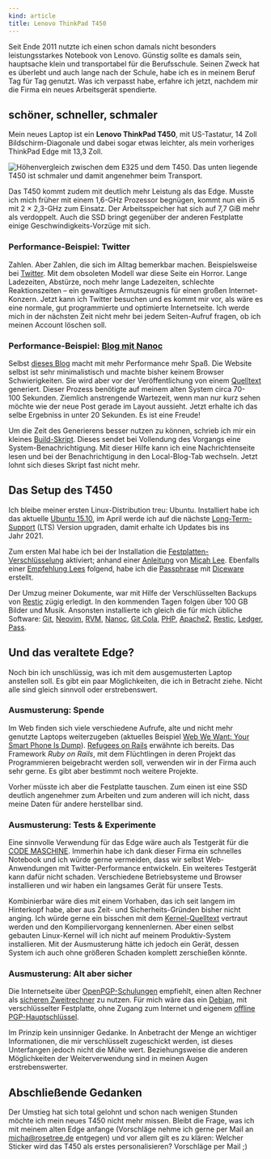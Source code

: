 ```yaml
---
kind: article
title: Lenovo ThinkPad T450
---
```


<!-- TODO-List:
* Links checken
-->

Seit Ende 2011 nutzte ich einen schon damals nicht besonders leistungsstarkes
Notebook von Lenovo. Günstig sollte es damals sein, hauptsache klein und
transportabel für die Berufsschule. Seinen Zweck hat es überlebt und auch lange
nach der Schule, habe ich es in meinem Beruf Tag für Tag genutzt. Was ich
verpasst habe, erfahre ich jetzt, nachdem mir die Firma ein neues Arbeitsgerät
spendierte.

schöner, schneller, schmaler
-----

Mein neues Laptop ist ein **Lenovo ThinkPad T450**, mit US-Tastatur,
14&nbsp;Zoll Bildschirm-Diagonale und dabei sogar etwas leichter, als mein
vorheriges ThinkPad&nbsp;Edge mit 13,3&nbsp;Zoll.

![Höhenvergleich zwischen dem E325 und dem T450. Das unten liegende T450 ist schmaler und damit angenehmer beim Transport.](http://plasisent.org/2016/e325-vs-t450.jpg)

Das T450 kommt zudem mit deutlich mehr Leistung als das Edge. Musste ich mich
früher mit einem 1,6-GHz Prozessor begnügen, kommt nun ein i5 mit
2&nbsp;×&nbsp;2,3-GHz zum Einsatz. Der Arbeitsspeicher hat sich auf
7,7&nbsp;GiB mehr als verdoppelt. Auch die SSD bringt gegenüber der anderen
Festplatte einige Geschwindigkeits-Vorzüge mit sich.

### Performance-Beispiel: Twitter

Zahlen. Aber Zahlen, die sich im Alltag bemerkbar machen. Beispielsweise bei
[Twitter][]. Mit dem obsoleten Modell war diese Seite ein Horror. Lange
Ladezeiten, Abstürze, noch mehr lange Ladezeiten, schlechte Reaktionszeiten –
ein gewaltiges Armutszeugnis für einen großen Internet-Konzern. Jetzt kann ich
Twitter besuchen und es kommt mir vor, als wäre es eine normale, gut
programmierte und optimierte Internetseite. Ich werde mich in der nächsten Zeit
nicht mehr bei jedem Seiten-Aufruf fragen, ob ich meinen Account löschen soll.

[twitter]: https://twitter.com/plasisent/status/689479484861472768

### Performance-Beispiel: [Blog mit Nanoc][quelltext]

[quelltext]: https://github.com/rosetree/plasisent.org

Selbst [dieses Blog][plasisent] macht mit mehr Performance mehr Spaß. Die
Website selbst ist sehr minimalistisch und machte bisher keinem Browser
Schwierigkeiten. Sie wird aber vor der Veröffentlichung von einem [Quelltext][]
generiert. Dieser Prozess benötigte auf meinem alten System circa
70-100&nbsp;Sekunden. Ziemlich anstrengende Wartezeit, wenn man nur kurz sehen
möchte wie der neue Post gerade im Layout aussieht. Jetzt erhalte ich das selbe
Ergebniss in unter 20&nbsp;Sekunden. Es ist eine Freude!

[plasisent]: http://plasisent.org/

Um die Zeit des Generierens besser nutzen zu können, schrieb ich mir ein
kleines [Build-Skript][]. Dieses sendet bei Vollendung des Vorgangs eine
System-Benachrichtigung. Mit dieser Hilfe kann ich eine Nachrichtenseite lesen
und bei der Benachrichtigung in den Local-Blog-Tab wechseln. Jetzt lohnt sich
dieses Skript fast nicht mehr.

[build-skript]: https://github.com/rosetree/plasisent.org/blob/master/build "TODO:Test"

Das Setup des T450
----

Ich bleibe meiner ersten Linux-Distribution treu: Ubuntu. Installiert habe ich
das aktuelle [Ubuntu 15.10][1510], im April werde ich auf die nächste
[Long-Term-Support][lts] (LTS) Version upgraden, damit erhalte ich Updates bis
ins Jahr&nbsp;2021.

[1510]: http://releases.ubuntu.com/15.10/
[lts]: https://wiki.ubuntu.com/LTS

Zum ersten Mal habe ich bei der Installation die
[Festplatten-Verschlüsselung][sda3_crypt] aktiviert; anhand einer
[Anleitung][sda3_crypt] von [Micah Lee][]. Ebenfalls einer [Empfehlung
Lees][ti_diceware] folgend, habe ich die [Passphrase][] mit [Diceware][]
erstellt.

[micah lee]: https://micahflee.com/
[sda3_crypt]: https://theintercept.com/2015/04/27/encrypting-laptop-like-mean/
[ti_diceware]: https://theintercept.com/2015/03/26/passphrases-can-memorize-attackers-cant-guess/
[passphrase]: https://xkcd.com/936/
[diceware]: https://de.wikipedia.org/wiki/Diceware

Der Umzug meiner Dokumente, war mit Hilfe der Verschlüsselten Backups von
[Restic][] zügig erledigt. In den kommenden Tagen folgen über 100&nbsp;GB
Bilder und Musik. Ansonsten installierte ich gleich die für mich übliche
Software: [Git][], [Neovim][], [RVM][], [Nanoc][], [Git Cola][], [PHP][],
[Apache2][], [Restic][], [Ledger][], [Pass][].

[git]: https://git-scm.org/ "git - the stupid content tracker (quelle: git manual)"
[neovim]: https://neovim.io/ "Vim for the 21st century."
[rvm]: https://rvm.io/ "The Ruby Version Manager"
[nanoc]: https://nanoc.ws/ "a static site compiler written in Ruby"
[git cola]: https://git-cola.github.io/ "The highly caffeinated Git GUI"
[php]: https://www.php.net/ "Eine Script-Sprache für Web Entwicklung"
[apache2]: https://httpd.apache.org/ "Apache Hypertext Transfer Protocol Server"
[restic]: https://restic.github.io/ "restic · Backups done right!"
[ledger]: http://ledger-cli.org/ "Command-line, double-entry account reporting tool"
[pass]: http://www.passwordstore.org/ "stores, retrieves, generates, and synchronizes passwords securely"

Und das veraltete Edge?
-----

Noch bin ich unschlüssig, was ich mit dem ausgemusterten Laptop anstellen soll.
Es gibt ein paar Möglichkeiten, die ich in Betracht ziehe. Nicht alle sind
gleich sinnvoll oder erstrebenswert.

### Ausmusterung: Spende

Im Web finden sich viele verschiedene Aufrufe, alte und nicht mehr genutzte
Laptops weiterzugeben (aktuelles Beispiel [Web We Want: Your Smart Phone Is
Dump][www]). [Refugees on Rails][RoR] erwähnte ich bereits. Das Framework
<em>Ruby on Rails</em>, mit dem Flüchtlingen in deren Projekt das Programmieren
beigebracht werden soll, verwenden wir in der Firma auch sehr gerne. Es gibt
aber bestimmt noch weitere Projekte.

[www]: https://webwewant.org/news/smart-phone-dumb/
[RoR]: http://refugeesonrails.org

Vorher müsste ich aber die Festplatte tauschen. Zum einen ist eine SSD deutlich
angenehmer zum Arbeiten und zum anderen will ich nicht, dass meine Daten für
andere herstellbar sind.

### Ausmusterung: Tests & Experimente

Eine sinnvolle Verwendung für das Edge wäre auch als Testgerät für die [CODE
MASCHINE][]. Immerhin habe ich dank dieser Firma ein schnelles Notebook und ich
würde gerne vermeiden, dass wir selbst Web-Anwendungen mit Twitter-Performance
entwickeln. Ein weiteres Testgerät kann dafür nicht schaden. Verschiedene
Betriebsysteme und Browser installieren und wir haben ein langsames Gerät für
unsere Tests.

[code maschine]: http://codemaschine.de/

Kombinierbar wäre dies mit einem Vorhaben, das ich seit langem im Hinterkopf
habe, aber aus Zeit- und Sicherheits-Gründen bisher nicht anging. Ich würde
gerne ein bisschen mit dem [Kernel-Quelltext][kernel] vertraut werden und den
Kompiliervorgang kennenlernen. Aber einen selbst gebauten Linux-Kernel will ich
nicht auf meinem Produktiv-System installieren. Mit der Ausmusterung hätte ich
jedoch ein Gerät, dessen System ich auch ohne größeren Schaden komplett
zerschießen könnte.

[kernel]: https://git.kernel.org/cgit/linux/kernel/git/torvalds/linux.git/

### Ausmusterung: Alt aber sicher

Die Internetseite über [OpenPGP-Schulungen][pgp] empfiehlt, einen alten Rechner
als [sicheren Zweitrechner][aas] zu nutzen. Für mich wäre
das ein [Debian][], mit verschlüsselter Festplatte, ohne Zugang zum Internet
und eigenem [offline PGP-Hauptschlüssel][].

[pgp]: http://openpgp-schulungen.de/
[aas]: http://alt-aber-sicher.de/
[debian]: https://www.debian.org/
[offline PGP-Hauptschlüssel]: http://openpgp-schulungen.de/glossar/offline-hauptschluessel/

Im Prinzip kein unsinniger Gedanke. In Anbetracht der Menge an wichtiger
Informationen, die mir verschlüsselt zugeschickt werden, ist dieses Unterfangen
jedoch nicht die Mühe wert. Beziehungsweise die anderen Möglichkeiten der
Weiterverwendung sind in meinen Augen erstrebenswerter.

Abschließende Gedanken
-----

Der Umstieg hat sich total gelohnt und schon nach wenigen Stunden möchte ich
mein neues T450 nicht mehr missen. Bleibt die Frage, was ich mit meinem alten
Edge anfange (Vorschläge nehme ich gerne per Mail an
<a href="mailto:micha@rosetree.de?subject=Vorschlag%20und%20Re:%20Lenovo%20ThinkPad%20T450">micha@rosetree.de</a>
entgegen) und vor allem gilt es zu klären: Welcher Sticker wird das T450 als
erstes personalisieren? Vorschläge per Mail ;)
